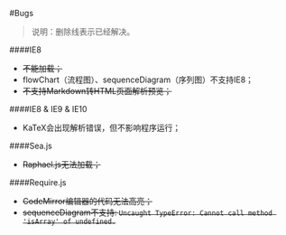 #Bugs
> 说明：删除线表示已经解决。

####IE8

- ~~不能加载；~~
- flowChart（流程图）、sequenceDiagram（序列图）不支持IE8；
- ~~不支持Markdown转HTML页面解析预览；~~

####IE8 & IE9 & IE10

- KaTeX会出现解析错误，但不影响程序运行；

####Sea.js

- ~~Raphael.js无法加载；~~

####Require.js

- ~~CodeMirror编辑器的代码无法高亮；~~
- ~~sequenceDiagram不支持: `Uncaught TypeError: Cannot call method 'isArray' of undefined.`~~
